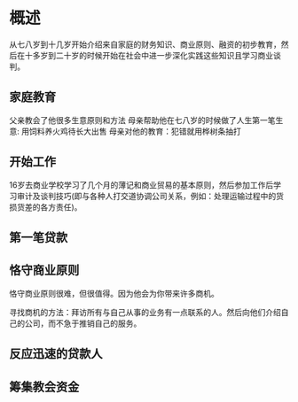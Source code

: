 
# 概述
从七八岁到十几岁开始介绍来自家庭的财务知识、商业原则、融资的初步教育，然后在十多岁到二十岁的时候开始在社会中进一步深化实践这些知识且学习商业谈判。

## 家庭教育
父亲教会了他很多生意原则和方法
母亲帮助他在七八岁的时候做了人生第一笔生意: 用饲料养火鸡待长大出售
母亲对他的教育：犯错就用桦树条抽打
## 开始工作
16岁去商业学校学习了几个月的薄记和商业贸易的基本原则，然后参加工作后学习审计及谈判技巧(即与各种人打交道协调公司关系，例如：处理运输过程中的货损货差的各方责任)。

## 第一笔贷款
## 恪守商业原则
恪守商业原则很难，但很值得。因为他会为你带来许多商机。

寻找商机的方法：拜访所有与自己从事的业务有一点联系的人。然后向他们介绍自己的公司，而不急于推销自己的服务。

## 反应迅速的贷款人
## 筹集教会资金



